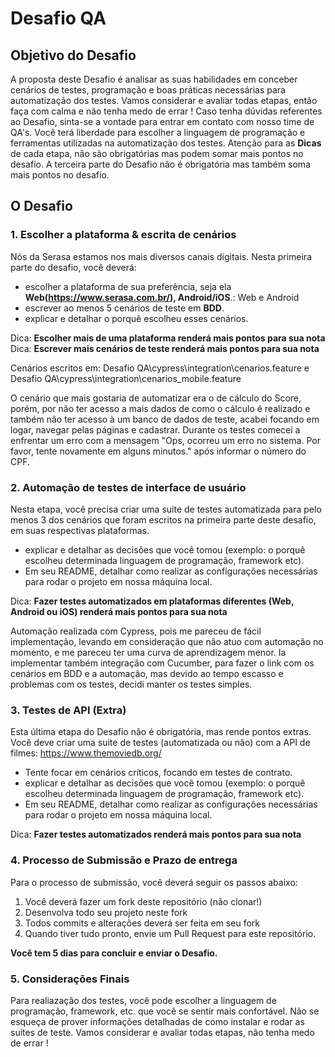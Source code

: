 # Desafio QA

## Objetivo do Desafio
A proposta deste Desafio é analisar as suas habilidades em conceber cenários de testes, programação e boas práticas necessárias para automatização dos testes.
Vamos considerar e avaliar todas etapas, então faça com calma e não tenha medo de errar ! Caso tenha dúvidas referentes ao Desafio, sinta-se a vontade para entrar em contato com nosso time de QA's.
Você terá liberdade para escolher a linguagem de programação e ferramentas utilizadas na automatização dos testes.
Atenção para as **Dicas** de cada etapa, não são obrigatórias mas podem somar mais pontos no desafio.
A terceira parte do Desafio não é obrigatória mas também soma mais pontos no desafio.



## O Desafio

### 1. Escolher a plataforma & escrita de cenários

Nós da Serasa estamos nos mais diversos canais digitais.
Nesta primeira parte do desafio, você deverá:
* escolher a plataforma de sua preferência, seja ela **Web(https://www.serasa.com.br/), Android/iOS**.: Web e Android
* escrever ao menos 5 cenários de teste em **BDD**.
* explicar e detalhar o porquê escolheu esses cenários. 


Dica: **Escolher mais de uma plataforma renderá mais pontos para sua nota**
Dica: **Escrever mais cenários de teste renderá mais pontos para sua nota**

Cenários escritos em: Desafio QA\cypress\integration\cenarios.feature e Desafio QA\cypress\integration\cenarios_mobile.feature

O cenário que mais gostaria de automatizar era o de cálculo do Score, porém, por não ter acesso a mais dados de como o cálculo é realizado e também não ter acesso à um banco de dados de teste, acabei focando em logar, navegar pelas páginas e cadastrar.
Durante os testes comecei a enfrentar um erro com a mensagem  "Ops, ocorreu um erro no sistema. Por favor, tente novamente em alguns minutos." após informar o número do CPF.

### 2. Automação de testes de interface de usuário

Nesta etapa, você precisa criar uma suite de testes automatizada para pelo menos 3 dos cenários que foram escritos na primeira parte deste desafio, em suas respectivas plataformas.
* explicar e detalhar as decisões que você tomou (exemplo: o porquê escolheu determinada linguagem de programação, framework etc). 
* Em seu README, detalhar como realizar as configurações necessárias para rodar o projeto em nossa máquina local.

Dica: **Fazer testes automatizados em plataformas diferentes (Web, Android ou iOS) renderá mais pontos para sua nota**


Automação realizada com Cypress, pois me pareceu de fácil implementação, levando em consideração que não atuo com automação no momento, e me pareceu ter uma curva de aprendizagem menor. Ia implementar também integração com Cucumber, para fazer o link com os cenários em BDD e a automação, mas devido ao tempo escasso e problemas com os testes, decidi manter os testes simples.


### 3. Testes de API **(Extra)**

Esta última etapa do Desafio não é obrigatória, mas rende pontos extras.
Você deve criar uma suite de testes (automatizada ou não) com a API de filmes: https://www.themoviedb.org/
* Tente focar em cenários críticos, focando em testes de contrato.
* explicar e detalhar as decisões que você tomou (exemplo: o porquê escolheu determinada linguagem de programação, framework etc). 
* Em seu README, detalhar como realizar as configurações necessárias para rodar o projeto em nossa máquina local.

Dica: **Fazer testes automatizados renderá mais pontos para sua nota**


### 4. Processo de Submissão e Prazo de entrega

Para o processo de submissão, você deverá seguir os passos abaixo:
1. Você deverá fazer um fork deste repositório (não clonar!)
2. Desenvolva todo seu projeto neste fork
3. Todos commits e alterações deverá ser feita em seu fork
4. Quando tiver tudo pronto, envie um Pull Request para este repositório.

**Você tem 5 dias para concluir e enviar o Desafio.**


### 5. Considerações Finais

Para realiazação dos testes, você pode escolher a linguagem de programação, framework, etc. que você se sentir mais confortável.
Não se esqueça de prover informações detalhadas de como instalar e rodar as suítes de teste.
Vamos considerar e avaliar todas etapas, não tenha medo de errar !

